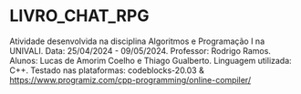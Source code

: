 # LIVRO_CHAT_RPG
Atividade desenvolvida na disciplina Algoritmos e Programação I na UNIVALI.
Data: 25/04/2024 - 09/05/2024.
Professor: Rodrigo Ramos.
Alunos: Lucas de Amorim Coelho e Thiago Gualberto.
Linguagem utilizada: C++.
Testado nas plataformas: codeblocks-20.03 & https://www.programiz.com/cpp-programming/online-compiler/
